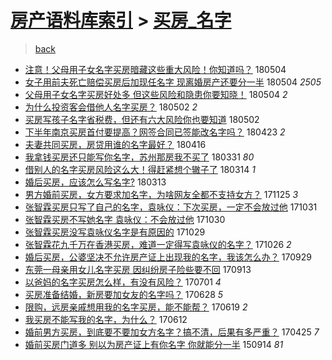 [房产语料库索引](../../README.md)  > [买房_名字](买房_名字.md)
====
> [back](../README.md)

- [注意！父母用子女名字买房暗藏这些重大风险！你知道吗？](http://jkwz.applinzi.com/ittc/7099296462410351633.html#%E6%B3%A8%E6%84%8F%EF%BC%81%E7%88%B6%E6%AF%8D%E7%94%A8%E5%AD%90%E5%A5%B3%E5%90%8D%E5%AD%97%E4%B9%B0%E6%88%BF%E6%9A%97%E8%97%8F%E8%BF%99%E4%BA%9B%E9%87%8D%E5%A4%A7%E9%A3%8E%E9%99%A9%EF%BC%81%E4%BD%A0%E7%9F%A5%E9%81%93%E5%90%97%EF%BC%9F) 180504  
- [女子用前夫死亡赔偿买房后加现任名字 现离婚房产还要分一半](http://jkwz.applinzi.com/ittc/7099285100560909318.html#%E5%A5%B3%E5%AD%90%E7%94%A8%E5%89%8D%E5%A4%AB%E6%AD%BB%E4%BA%A1%E8%B5%94%E5%81%BF%E4%B9%B0%E6%88%BF%E5%90%8E%E5%8A%A0%E7%8E%B0%E4%BB%BB%E5%90%8D%E5%AD%97+%E7%8E%B0%E7%A6%BB%E5%A9%9A%E6%88%BF%E4%BA%A7%E8%BF%98%E8%A6%81%E5%88%86%E4%B8%80%E5%8D%8A) 180504 *2505* 
- [父母用子女名字买房好处多 但这些风险和隐患你要知晓！](http://jkwz.applinzi.com/ittc/7099261082592084999.html#%E7%88%B6%E6%AF%8D%E7%94%A8%E5%AD%90%E5%A5%B3%E5%90%8D%E5%AD%97%E4%B9%B0%E6%88%BF%E5%A5%BD%E5%A4%84%E5%A4%9A+%E4%BD%86%E8%BF%99%E4%BA%9B%E9%A3%8E%E9%99%A9%E5%92%8C%E9%9A%90%E6%82%A3%E4%BD%A0%E8%A6%81%E7%9F%A5%E6%99%93%EF%BC%81) 180504 *2* 
- [为什么投资客会借他人名字买房？](http://jkwz.applinzi.com/ittc/7098621293652083729.html#%E4%B8%BA%E4%BB%80%E4%B9%88%E6%8A%95%E8%B5%84%E5%AE%A2%E4%BC%9A%E5%80%9F%E4%BB%96%E4%BA%BA%E5%90%8D%E5%AD%97%E4%B9%B0%E6%88%BF%EF%BC%9F) 180502 *2* 
- [买房写孩子名字省税费，但还有六大风险你也要知道](http://jkwz.applinzi.com/ittc/7098589527826498566.html#%E4%B9%B0%E6%88%BF%E5%86%99%E5%AD%A9%E5%AD%90%E5%90%8D%E5%AD%97%E7%9C%81%E7%A8%8E%E8%B4%B9%EF%BC%8C%E4%BD%86%E8%BF%98%E6%9C%89%E5%85%AD%E5%A4%A7%E9%A3%8E%E9%99%A9%E4%BD%A0%E4%B9%9F%E8%A6%81%E7%9F%A5%E9%81%93) 180502  
- [下半年南京买房首付要提高？网签合同已签能改名字吗？](http://jkwz.applinzi.com/ittc/7095091837234840592.html#%E4%B8%8B%E5%8D%8A%E5%B9%B4%E5%8D%97%E4%BA%AC%E4%B9%B0%E6%88%BF%E9%A6%96%E4%BB%98%E8%A6%81%E6%8F%90%E9%AB%98%EF%BC%9F%E7%BD%91%E7%AD%BE%E5%90%88%E5%90%8C%E5%B7%B2%E7%AD%BE%E8%83%BD%E6%94%B9%E5%90%8D%E5%AD%97%E5%90%97%EF%BC%9F) 180423 *2* 
- [​夫妻共同买房，房贷用谁的名字最好？](http://jkwz.applinzi.com/ittc/7092633470184719370.html#%E2%80%8B%E5%A4%AB%E5%A6%BB%E5%85%B1%E5%90%8C%E4%B9%B0%E6%88%BF%EF%BC%8C%E6%88%BF%E8%B4%B7%E7%94%A8%E8%B0%81%E7%9A%84%E5%90%8D%E5%AD%97%E6%9C%80%E5%A5%BD%EF%BC%9F) 180416  
- [我拿钱买房还只能写你名字，苏州那房我不买了](http://jkwz.applinzi.com/ittc/7086746913640809478.html#%E6%88%91%E6%8B%BF%E9%92%B1%E4%B9%B0%E6%88%BF%E8%BF%98%E5%8F%AA%E8%83%BD%E5%86%99%E4%BD%A0%E5%90%8D%E5%AD%97%EF%BC%8C%E8%8B%8F%E5%B7%9E%E9%82%A3%E6%88%BF%E6%88%91%E4%B8%8D%E4%B9%B0%E4%BA%86) 180331 *80* 
- [借别人的名字买房风险这么大！得赶紧想个辙子了](http://jkwz.applinzi.com/ittc/7080271399161955344.html#%E5%80%9F%E5%88%AB%E4%BA%BA%E7%9A%84%E5%90%8D%E5%AD%97%E4%B9%B0%E6%88%BF%E9%A3%8E%E9%99%A9%E8%BF%99%E4%B9%88%E5%A4%A7%EF%BC%81%E5%BE%97%E8%B5%B6%E7%B4%A7%E6%83%B3%E4%B8%AA%E8%BE%99%E5%AD%90%E4%BA%86) 180314 *1* 
- [婚后买房，应该怎么写名字?](http://jkwz.applinzi.com/ittc/7079949744460006416.html#%E5%A9%9A%E5%90%8E%E4%B9%B0%E6%88%BF%EF%BC%8C%E5%BA%94%E8%AF%A5%E6%80%8E%E4%B9%88%E5%86%99%E5%90%8D%E5%AD%97%3F) 180313  
- [男方婚前买房，女方要求加名字，为啥网友全都不支持女方？](http://jkwz.applinzi.com/ittc/7039889469191226384.html#%E7%94%B7%E6%96%B9%E5%A9%9A%E5%89%8D%E4%B9%B0%E6%88%BF%EF%BC%8C%E5%A5%B3%E6%96%B9%E8%A6%81%E6%B1%82%E5%8A%A0%E5%90%8D%E5%AD%97%EF%BC%8C%E4%B8%BA%E5%95%A5%E7%BD%91%E5%8F%8B%E5%85%A8%E9%83%BD%E4%B8%8D%E6%94%AF%E6%8C%81%E5%A5%B3%E6%96%B9%EF%BC%9F) 171125 *3* 
- [张智霖买房只写了自己的名字，袁咏仪：下次买房，一定不会放过他](http://jkwz.applinzi.com/ittc/7030641349949408272.html#%E5%BC%A0%E6%99%BA%E9%9C%96%E4%B9%B0%E6%88%BF%E5%8F%AA%E5%86%99%E4%BA%86%E8%87%AA%E5%B7%B1%E7%9A%84%E5%90%8D%E5%AD%97%EF%BC%8C%E8%A2%81%E5%92%8F%E4%BB%AA%EF%BC%9A%E4%B8%8B%E6%AC%A1%E4%B9%B0%E6%88%BF%EF%BC%8C%E4%B8%80%E5%AE%9A%E4%B8%8D%E4%BC%9A%E6%94%BE%E8%BF%87%E4%BB%96) 171031  
- [张智霖买房不写她名字 袁咏仪：不会放过他](http://jkwz.applinzi.com/ittc/7030126930886657041.html#%E5%BC%A0%E6%99%BA%E9%9C%96%E4%B9%B0%E6%88%BF%E4%B8%8D%E5%86%99%E5%A5%B9%E5%90%8D%E5%AD%97+%E8%A2%81%E5%92%8F%E4%BB%AA%EF%BC%9A%E4%B8%8D%E4%BC%9A%E6%94%BE%E8%BF%87%E4%BB%96) 171030  
- [张智霖买房没写袁咏仪名字是有原因的](http://jkwz.applinzi.com/ittc/7030011215827436560.html#%E5%BC%A0%E6%99%BA%E9%9C%96%E4%B9%B0%E6%88%BF%E6%B2%A1%E5%86%99%E8%A2%81%E5%92%8F%E4%BB%AA%E5%90%8D%E5%AD%97%E6%98%AF%E6%9C%89%E5%8E%9F%E5%9B%A0%E7%9A%84) 171029  
- [张智霖花九千万在香港买房，难道一定得写袁咏仪的名字？](http://jkwz.applinzi.com/ittc/7028784850188895248.html#%E5%BC%A0%E6%99%BA%E9%9C%96%E8%8A%B1%E4%B9%9D%E5%8D%83%E4%B8%87%E5%9C%A8%E9%A6%99%E6%B8%AF%E4%B9%B0%E6%88%BF%EF%BC%8C%E9%9A%BE%E9%81%93%E4%B8%80%E5%AE%9A%E5%BE%97%E5%86%99%E8%A2%81%E5%92%8F%E4%BB%AA%E7%9A%84%E5%90%8D%E5%AD%97%EF%BC%9F) 171026 *2* 
- [婚后买房，公婆坚决不允许房产证上出现我的名字，我该怎么办？](http://jkwz.applinzi.com/ittc/7018726201512952848.html#%E5%A9%9A%E5%90%8E%E4%B9%B0%E6%88%BF%EF%BC%8C%E5%85%AC%E5%A9%86%E5%9D%9A%E5%86%B3%E4%B8%8D%E5%85%81%E8%AE%B8%E6%88%BF%E4%BA%A7%E8%AF%81%E4%B8%8A%E5%87%BA%E7%8E%B0%E6%88%91%E7%9A%84%E5%90%8D%E5%AD%97%EF%BC%8C%E6%88%91%E8%AF%A5%E6%80%8E%E4%B9%88%E5%8A%9E%EF%BC%9F) 170929  
- [东莞一母亲用女儿名字买房 因纠纷房子险些要不回](http://jkwz.applinzi.com/ittc/7012837565399565072.html#%E4%B8%9C%E8%8E%9E%E4%B8%80%E6%AF%8D%E4%BA%B2%E7%94%A8%E5%A5%B3%E5%84%BF%E5%90%8D%E5%AD%97%E4%B9%B0%E6%88%BF+%E5%9B%A0%E7%BA%A0%E7%BA%B7%E6%88%BF%E5%AD%90%E9%99%A9%E4%BA%9B%E8%A6%81%E4%B8%8D%E5%9B%9E) 170913  
- [以爸妈的名字买房怎么样，有没有风险？](http://jkwz.applinzi.com/ittc/6985278484828914693.html#%E4%BB%A5%E7%88%B8%E5%A6%88%E7%9A%84%E5%90%8D%E5%AD%97%E4%B9%B0%E6%88%BF%E6%80%8E%E4%B9%88%E6%A0%B7%EF%BC%8C%E6%9C%89%E6%B2%A1%E6%9C%89%E9%A3%8E%E9%99%A9%EF%BC%9F) 170701 *4* 
- [买房准备结婚，新房要加女友的名字吗？](http://jkwz.applinzi.com/ittc/6984157449685566469.html#%E4%B9%B0%E6%88%BF%E5%87%86%E5%A4%87%E7%BB%93%E5%A9%9A%EF%BC%8C%E6%96%B0%E6%88%BF%E8%A6%81%E5%8A%A0%E5%A5%B3%E5%8F%8B%E7%9A%84%E5%90%8D%E5%AD%97%E5%90%97%EF%BC%9F) 170628 *5* 
- [限购，远房亲戚想用我的名字买房，能不能帮？](http://jkwz.applinzi.com/ittc/6980912630548923396.html#%E9%99%90%E8%B4%AD%EF%BC%8C%E8%BF%9C%E6%88%BF%E4%BA%B2%E6%88%9A%E6%83%B3%E7%94%A8%E6%88%91%E7%9A%84%E5%90%8D%E5%AD%97%E4%B9%B0%E6%88%BF%EF%BC%8C%E8%83%BD%E4%B8%8D%E8%83%BD%E5%B8%AE%EF%BC%9F) 170619 *2* 
- [我买房不能写我的名字，为什么？](http://jkwz.applinzi.com/ittc/6978233391957672965.html#%E6%88%91%E4%B9%B0%E6%88%BF%E4%B8%8D%E8%83%BD%E5%86%99%E6%88%91%E7%9A%84%E5%90%8D%E5%AD%97%EF%BC%8C%E4%B8%BA%E4%BB%80%E4%B9%88%EF%BC%9F) 170612  
- [婚前男方买房，到底要不要加女方名字？搞不清，后果有多严重？](http://jkwz.applinzi.com/ittc/6960413976021173253.html#%E5%A9%9A%E5%89%8D%E7%94%B7%E6%96%B9%E4%B9%B0%E6%88%BF%EF%BC%8C%E5%88%B0%E5%BA%95%E8%A6%81%E4%B8%8D%E8%A6%81%E5%8A%A0%E5%A5%B3%E6%96%B9%E5%90%8D%E5%AD%97%EF%BC%9F%E6%90%9E%E4%B8%8D%E6%B8%85%EF%BC%8C%E5%90%8E%E6%9E%9C%E6%9C%89%E5%A4%9A%E4%B8%A5%E9%87%8D%EF%BC%9F) 170425 *7* 
- [婚前买房门道多  别以为房产证上有你名字 你就能分一半](http://jkwz.applinzi.com/ittc/6741930561506722820.html#%E5%A9%9A%E5%89%8D%E4%B9%B0%E6%88%BF%E9%97%A8%E9%81%93%E5%A4%9A++%E5%88%AB%E4%BB%A5%E4%B8%BA%E6%88%BF%E4%BA%A7%E8%AF%81%E4%B8%8A%E6%9C%89%E4%BD%A0%E5%90%8D%E5%AD%97+%E4%BD%A0%E5%B0%B1%E8%83%BD%E5%88%86%E4%B8%80%E5%8D%8A) 150914 *81* 

